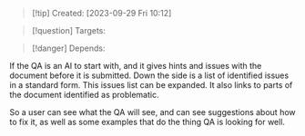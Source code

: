 
>[!tip] Created: [2023-09-29 Fri 10:12]

>[!question] Targets: 

>[!danger] Depends: 

If the QA is an AI to start with, and it gives hints and issues with the document before it is submitted.  Down the side is a list of identified issues in a standard form.  This issues list can be expanded.  It also links to parts of the document identified as problematic.

So a user can see what the QA will see, and can see suggestions about how to fix it, as well as some examples that do the thing QA is looking for well.